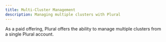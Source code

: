```yaml
---
title: Multi-Cluster Management
description: Managing multiple clusters with Plural
---
```


As a paid offering, Plural offers the ability to manage multiple clusters from a single Plural account.
